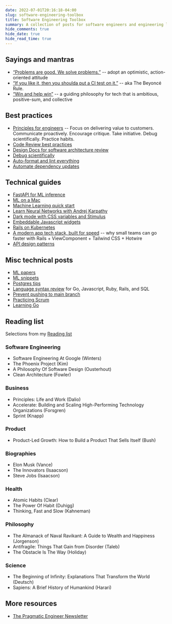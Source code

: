 ```yaml
---
date: 2022-07-01T20:16:18-04:00
slug: software-engineering-toolbox
title: Software Engineering Toolbox
summary: A collection of posts for software engineers and engineering leaders
hide_comments: true
hide_date: true
hide_read_time: true
---
```


## Sayings and mantras

- [“Problems are good. We solve problems.”](/problems) -- adopt an optimistic, action-oriented attitude
- [“If you like it, then you shoulda put a CI test on it.”](/beyonce-rule) -- aka The Beyoncé Rule.
- [“Win and help win”](/win) -- a guiding philosophy for tech that is ambitious, positive-sum, and collective

## Best practices

- [Principles for engineers](/principles-for-engineers) -- Focus on delivering value to customers. Communicate proactively. Encourage critique. Take initiative. Debug scientifically. Practice habits.
- [Code Review best practices](/code-review)
- [Design Docs for software architecture review](/design-docs)
- [Debug scientifically](/debug-scientifically)
- [Auto-format and lint everything](/linters)
- [Automate dependency updates](/dependencies)

## Technical guides

- [FastAPI for ML inference](/ml-fast-api)
- [ML on a Mac](/ml-on-mac)
- [Machine Learning quick start](/ml-quick-start)
- [Learn Neural Networks with Andrej Karpathy](/neural-networks-karpathy)
- [Dark mode with CSS variables and Stimulus](/dark-mode-css-variables)
- [Embeddable Javascript widgets](/javascript-widgets)
- [Rails on Kubernetes](/rails-on-kubernetes)
- [A modern app tech stack, built for speed](/app-tech-stack-2021) -- why small teams can go faster with Rails + ViewComponent + Tailwind CSS + Hotwire
- [API design patterns](/api-design)

## Misc technical posts

- [ML papers](/ml-papers)
- [ML snippets](/ml-snippets)
- [Postgres tips](/postgres)
- [Language syntax review](/syntax) for Go, Javascript, Ruby, Rails, and SQL
- [Prevent pushing to main branch](/prevent-pushing-to-main-branch)
- [Practicing Scrum](/scrum)
- [Learning Go](/learn-go)

## Reading list

Selections from my [Reading list](/reading)

### Software Engineering

- Software Engineering At Google (Winters)
- The Phoenix Project (Kim)
- A Philosophy Of Software Design (Ousterhout)
- Clean Architecture (Fowler)

### Business

- Principles: Life and Work (Dalio)
- Accelerate: Building and Scaling High-Performing Technology Organizations (Forsgren)
- Sprint (Knapp)

### Product

- Product-Led Growth: How to Build a Product That Sells Itself (Bush)

### Biographies

- Elon Musk (Vance)
- The Innovators (Isaacson)
- Steve Jobs (Isaacson)

### Health

- Atomic Habits (Clear)
- The Power Of Habit (Duhigg)
- Thinking, Fast and Slow (Kahneman)

### Philosophy

- The Almanack of Naval Ravikant: A Guide to Wealth and Happiness (Jorgenson)
- Antifragile: Things That Gain from Disorder (Taleb)
- The Obstacle Is The Way (Holiday)

### Science

- The Beginning of Infinity: Explanations That Transform the World (Deutsch)
- Sapiens: A Brief History of Humankind (Harari)

## More resources

- [The Pragmatic Engineer Newsletter](https://www.pragmaticengineer.com/)
